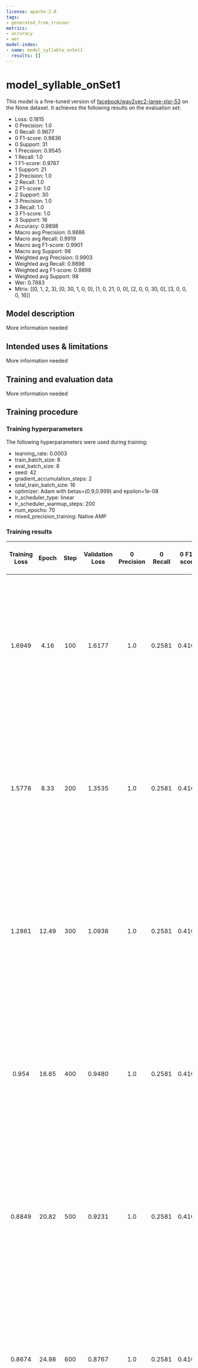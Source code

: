 ```yaml
---
license: apache-2.0
tags:
- generated_from_trainer
metrics:
- accuracy
- wer
model-index:
- name: model_syllable_onSet1
  results: []
---
```


<!-- This model card has been generated automatically according to the information the Trainer had access to. You
should probably proofread and complete it, then remove this comment. -->

# model_syllable_onSet1

This model is a fine-tuned version of [facebook/wav2vec2-large-xlsr-53](https://huggingface.co/facebook/wav2vec2-large-xlsr-53) on the None dataset.
It achieves the following results on the evaluation set:
- Loss: 0.1815
- 0 Precision: 1.0
- 0 Recall: 0.9677
- 0 F1-score: 0.9836
- 0 Support: 31
- 1 Precision: 0.9545
- 1 Recall: 1.0
- 1 F1-score: 0.9767
- 1 Support: 21
- 2 Precision: 1.0
- 2 Recall: 1.0
- 2 F1-score: 1.0
- 2 Support: 30
- 3 Precision: 1.0
- 3 Recall: 1.0
- 3 F1-score: 1.0
- 3 Support: 16
- Accuracy: 0.9898
- Macro avg Precision: 0.9886
- Macro avg Recall: 0.9919
- Macro avg F1-score: 0.9901
- Macro avg Support: 98
- Weighted avg Precision: 0.9903
- Weighted avg Recall: 0.9898
- Weighted avg F1-score: 0.9898
- Weighted avg Support: 98
- Wer: 0.7883
- Mtrix: [[0, 1, 2, 3], [0, 30, 1, 0, 0], [1, 0, 21, 0, 0], [2, 0, 0, 30, 0], [3, 0, 0, 0, 16]]

## Model description

More information needed

## Intended uses & limitations

More information needed

## Training and evaluation data

More information needed

## Training procedure

### Training hyperparameters

The following hyperparameters were used during training:
- learning_rate: 0.0003
- train_batch_size: 8
- eval_batch_size: 8
- seed: 42
- gradient_accumulation_steps: 2
- total_train_batch_size: 16
- optimizer: Adam with betas=(0.9,0.999) and epsilon=1e-08
- lr_scheduler_type: linear
- lr_scheduler_warmup_steps: 200
- num_epochs: 70
- mixed_precision_training: Native AMP

### Training results

| Training Loss | Epoch | Step | Validation Loss | 0 Precision | 0 Recall | 0 F1-score | 0 Support | 1 Precision | 1 Recall | 1 F1-score | 1 Support | 2 Precision | 2 Recall | 2 F1-score | 2 Support | 3 Precision | 3 Recall | 3 F1-score | 3 Support | Accuracy | Macro avg Precision | Macro avg Recall | Macro avg F1-score | Macro avg Support | Weighted avg Precision | Weighted avg Recall | Weighted avg F1-score | Weighted avg Support | Wer    | Mtrix                                                                                  |
|:-------------:|:-----:|:----:|:---------------:|:-----------:|:--------:|:----------:|:---------:|:-----------:|:--------:|:----------:|:---------:|:-----------:|:--------:|:----------:|:---------:|:-----------:|:--------:|:----------:|:---------:|:--------:|:-------------------:|:----------------:|:------------------:|:-----------------:|:----------------------:|:-------------------:|:---------------------:|:--------------------:|:------:|:--------------------------------------------------------------------------------------:|
| 1.6949        | 4.16  | 100  | 1.6177          | 1.0         | 0.2581   | 0.4103     | 31        | 0.0         | 0.0      | 0.0        | 21        | 0.3333      | 1.0      | 0.5        | 30        | 0.0         | 0.0      | 0.0        | 16        | 0.3878   | 0.3333              | 0.3145           | 0.2276             | 98                | 0.4184                 | 0.3878              | 0.2828                | 98                   | 0.9655 | [[0, 1, 2, 3], [0, 8, 0, 23, 0], [1, 0, 0, 21, 0], [2, 0, 0, 30, 0], [3, 0, 0, 16, 0]] |
| 1.5778        | 8.33  | 200  | 1.3535          | 1.0         | 0.2581   | 0.4103     | 31        | 0.0         | 0.0      | 0.0        | 21        | 0.3333      | 1.0      | 0.5        | 30        | 0.0         | 0.0      | 0.0        | 16        | 0.3878   | 0.3333              | 0.3145           | 0.2276             | 98                | 0.4184                 | 0.3878              | 0.2828                | 98                   | 0.9655 | [[0, 1, 2, 3], [0, 8, 0, 23, 0], [1, 0, 0, 21, 0], [2, 0, 0, 30, 0], [3, 0, 0, 16, 0]] |
| 1.2861        | 12.49 | 300  | 1.0938          | 1.0         | 0.2581   | 0.4103     | 31        | 0.0         | 0.0      | 0.0        | 21        | 0.3333      | 1.0      | 0.5        | 30        | 0.0         | 0.0      | 0.0        | 16        | 0.3878   | 0.3333              | 0.3145           | 0.2276             | 98                | 0.4184                 | 0.3878              | 0.2828                | 98                   | 0.9655 | [[0, 1, 2, 3], [0, 8, 0, 23, 0], [1, 0, 0, 21, 0], [2, 0, 0, 30, 0], [3, 0, 0, 16, 0]] |
| 0.954         | 16.65 | 400  | 0.9480          | 1.0         | 0.2581   | 0.4103     | 31        | 0.0         | 0.0      | 0.0        | 21        | 0.3333      | 1.0      | 0.5        | 30        | 0.0         | 0.0      | 0.0        | 16        | 0.3878   | 0.3333              | 0.3145           | 0.2276             | 98                | 0.4184                 | 0.3878              | 0.2828                | 98                   | 0.9655 | [[0, 1, 2, 3], [0, 8, 0, 23, 0], [1, 0, 0, 21, 0], [2, 0, 0, 30, 0], [3, 0, 0, 16, 0]] |
| 0.8849        | 20.82 | 500  | 0.9231          | 1.0         | 0.2581   | 0.4103     | 31        | 0.0         | 0.0      | 0.0        | 21        | 0.3333      | 1.0      | 0.5        | 30        | 0.0         | 0.0      | 0.0        | 16        | 0.3878   | 0.3333              | 0.3145           | 0.2276             | 98                | 0.4184                 | 0.3878              | 0.2828                | 98                   | 0.9655 | [[0, 1, 2, 3], [0, 8, 0, 23, 0], [1, 0, 0, 21, 0], [2, 0, 0, 30, 0], [3, 0, 0, 16, 0]] |
| 0.8674        | 24.98 | 600  | 0.8767          | 1.0         | 0.2581   | 0.4103     | 31        | 0.0         | 0.0      | 0.0        | 21        | 0.3333      | 1.0      | 0.5        | 30        | 0.0         | 0.0      | 0.0        | 16        | 0.3878   | 0.3333              | 0.3145           | 0.2276             | 98                | 0.4184                 | 0.3878              | 0.2828                | 98                   | 0.9655 | [[0, 1, 2, 3], [0, 8, 0, 23, 0], [1, 0, 0, 21, 0], [2, 0, 0, 30, 0], [3, 0, 0, 16, 0]] |
| 0.7921        | 29.16 | 700  | 0.7519          | 1.0         | 0.9677   | 0.9836     | 31        | 0.9545      | 1.0      | 0.9767     | 21        | 1.0         | 1.0      | 1.0        | 30        | 1.0         | 1.0      | 1.0        | 16        | 0.9898   | 0.9886              | 0.9919           | 0.9901             | 98                | 0.9903                 | 0.9898              | 0.9898                | 98                   | 1.0    | [[0, 1, 2, 3], [0, 30, 1, 0, 0], [1, 0, 21, 0, 0], [2, 0, 0, 30, 0], [3, 0, 0, 0, 16]] |
| 0.7851        | 33.33 | 800  | 0.8212          | 1.0         | 0.9032   | 0.9492     | 31        | 0.84        | 1.0      | 0.9130     | 21        | 1.0         | 1.0      | 1.0        | 30        | 1.0         | 0.9375   | 0.9677     | 16        | 0.9592   | 0.96                | 0.9602           | 0.9575             | 98                | 0.9657                 | 0.9592              | 0.9600                | 98                   | 1.0    | [[0, 1, 2, 3], [0, 28, 3, 0, 0], [1, 0, 21, 0, 0], [2, 0, 0, 30, 0], [3, 0, 1, 0, 15]] |
| 0.7657        | 37.49 | 900  | 0.7504          | 1.0         | 0.9677   | 0.9836     | 31        | 0.9130      | 1.0      | 0.9545     | 21        | 1.0         | 1.0      | 1.0        | 30        | 1.0         | 0.9375   | 0.9677     | 16        | 0.9796   | 0.9783              | 0.9763           | 0.9765             | 98                | 0.9814                 | 0.9796              | 0.9798                | 98                   | 1.0    | [[0, 1, 2, 3], [0, 30, 1, 0, 0], [1, 0, 21, 0, 0], [2, 0, 0, 30, 0], [3, 0, 1, 0, 15]] |
| 0.688         | 41.65 | 1000 | 0.6897          | 1.0         | 1.0      | 1.0        | 31        | 0.9130      | 1.0      | 0.9545     | 21        | 1.0         | 0.9667   | 0.9831     | 30        | 1.0         | 0.9375   | 0.9677     | 16        | 0.9796   | 0.9783              | 0.9760           | 0.9763             | 98                | 0.9814                 | 0.9796              | 0.9798                | 98                   | 0.7008 | [[0, 1, 2, 3], [0, 31, 0, 0, 0], [1, 0, 21, 0, 0], [2, 0, 1, 29, 0], [3, 0, 1, 0, 15]] |
| 0.4415        | 45.82 | 1100 | 0.1917          | 1.0         | 1.0      | 1.0        | 31        | 1.0         | 1.0      | 1.0        | 21        | 1.0         | 1.0      | 1.0        | 30        | 1.0         | 1.0      | 1.0        | 16        | 1.0      | 1.0                 | 1.0              | 1.0                | 98                | 1.0                    | 1.0                 | 1.0                   | 98                   | 0.6974 | [[0, 1, 2, 3], [0, 31, 0, 0, 0], [1, 0, 21, 0, 0], [2, 0, 0, 30, 0], [3, 0, 0, 0, 16]] |
| 0.3074        | 49.98 | 1200 | 0.1865          | 1.0         | 0.9677   | 0.9836     | 31        | 0.9545      | 1.0      | 0.9767     | 21        | 1.0         | 1.0      | 1.0        | 30        | 1.0         | 1.0      | 1.0        | 16        | 0.9898   | 0.9886              | 0.9919           | 0.9901             | 98                | 0.9903                 | 0.9898              | 0.9898                | 98                   | 0.6686 | [[0, 1, 2, 3], [0, 30, 1, 0, 0], [1, 0, 21, 0, 0], [2, 0, 0, 30, 0], [3, 0, 0, 0, 16]] |
| 0.2069        | 54.16 | 1300 | 0.1821          | 1.0         | 0.9677   | 0.9836     | 31        | 0.9545      | 1.0      | 0.9767     | 21        | 1.0         | 1.0      | 1.0        | 30        | 1.0         | 1.0      | 1.0        | 16        | 0.9898   | 0.9886              | 0.9919           | 0.9901             | 98                | 0.9903                 | 0.9898              | 0.9898                | 98                   | 0.7043 | [[0, 1, 2, 3], [0, 30, 1, 0, 0], [1, 0, 21, 0, 0], [2, 0, 0, 30, 0], [3, 0, 0, 0, 16]] |
| 0.1791        | 58.33 | 1400 | 0.1866          | 1.0         | 0.9677   | 0.9836     | 31        | 0.9130      | 1.0      | 0.9545     | 21        | 1.0         | 0.9667   | 0.9831     | 30        | 1.0         | 1.0      | 1.0        | 16        | 0.9796   | 0.9783              | 0.9836           | 0.9803             | 98                | 0.9814                 | 0.9796              | 0.9799                | 98                   | 0.6893 | [[0, 1, 2, 3], [0, 30, 1, 0, 0], [1, 0, 21, 0, 0], [2, 0, 1, 29, 0], [3, 0, 0, 0, 16]] |
| 0.1717        | 62.49 | 1500 | 0.1839          | 1.0         | 0.9677   | 0.9836     | 31        | 0.9545      | 1.0      | 0.9767     | 21        | 1.0         | 1.0      | 1.0        | 30        | 1.0         | 1.0      | 1.0        | 16        | 0.9898   | 0.9886              | 0.9919           | 0.9901             | 98                | 0.9903                 | 0.9898              | 0.9898                | 98                   | 0.7848 | [[0, 1, 2, 3], [0, 30, 1, 0, 0], [1, 0, 21, 0, 0], [2, 0, 0, 30, 0], [3, 0, 0, 0, 16]] |
| 0.1571        | 66.65 | 1600 | 0.1799          | 1.0         | 0.9677   | 0.9836     | 31        | 0.9545      | 1.0      | 0.9767     | 21        | 1.0         | 1.0      | 1.0        | 30        | 1.0         | 1.0      | 1.0        | 16        | 0.9898   | 0.9886              | 0.9919           | 0.9901             | 98                | 0.9903                 | 0.9898              | 0.9898                | 98                   | 0.7929 | [[0, 1, 2, 3], [0, 30, 1, 0, 0], [1, 0, 21, 0, 0], [2, 0, 0, 30, 0], [3, 0, 0, 0, 16]] |


### Framework versions

- Transformers 4.25.1
- Pytorch 1.13.0+cu116
- Datasets 2.8.0
- Tokenizers 0.13.2
